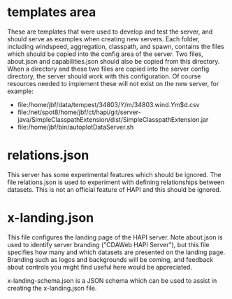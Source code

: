 # templates area
These are templates that were used to develop and test the server, and
should serve as examples when creating new servers.  Each folder, including windspeed, aggregation, 
classpath, and spawn, contains the files which should be copied into the config area of the
server.  Two files, about.json and capabilities.json should also be copied from this directory.
When a directory and these two files are copied into the server config directory, the server should
work with this configuration.  Of course resources needed to implement these will not exist on the
new server, for example:

* file:/home/jbf/data/tempest/34803/$Y/$m/34803.wind.$Y$m$d.csv
* file:/net/spot8/home/jbf/ct/hapi/git/server-java/SimpleClasspathExtension/dist/SimpleClasspathExtension.jar
* file:/home/jbf/bin/autoplotDataServer.sh

# relations.json
This server has some experimental features which should be ignored.  The file
relations.json is used to experiment with defining relationships between 
datasets.  This is not an official feature of HAPI and this should be ignored.

# x-landing.json
This file configures the landing page of the HAPI server.  Note about.json is
used to identify server branding ("CDAWeb HAPI Server"), but this file specifies
how many and which datasets are presented on the landing page.  Branding such
as logos and backgrounds will be coming, and feedback about controls you might
find useful here would be appreciated.

x-landing-schema.json is a JSON schema which can be used to assist in creating
the x-landing.json file.


